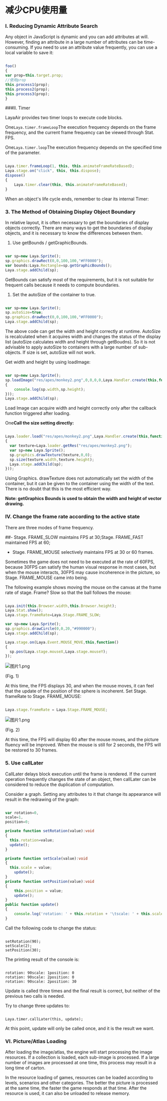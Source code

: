 # 减少CPU使用量

### **I. Reducing Dynamic Attribute Search**

Any object in JavaScript is dynamic and you can add attributes at will. However, finding an attribute in a large number of attributes can be time-consuming. If you need to use an attribute value frequently, you can use a local variable to save it:


```typescript

foo()
{
var prop=this.target.prop;
//使用prop
this.process1(prop);
this.process2(prop);
this.process3(prop);
}
```


###II. Timer

LayaAir provides two timer loops to execute code blocks.

One`Laya.timer.frameLoop`The execution frequency depends on the frame frequency, and the current frame frequency can be viewed through Stat. FPS.


One`Laya.timer.loop`The execution frequency depends on the specified time of the parameter.


```typescript

Laya.timer.frameLoop(1, this, this.animateFrameRateBased);
Laya.stage.on("click", this, this.dispose);
dispose() 
{
    Laya.timer.clear(this, this.animateFrameRateBased);
}
```


When an object's life cycle ends, remember to clear its internal Timer:

### **3. The Method of Obtaining Display Object Boundary**

In relative layout, it is often necessary to get the boundaries of display objects correctly. There are many ways to get the boundaries of display objects, and it is necessary to know the differences between them.

1. Use getBounds / getGraphicBounds.


```typescript

var sp=new Laya.Sprite();
sp.graphics.drawRect(0,0,100,100,"#FF0000");
var bounds:Laya.Rectangle=sp.getGraphicBounds();
Laya.stage.addChild(sp);
```


GetBounds can satisfy most of the requirements, but it is not suitable for frequent calls because it needs to compute boundaries.

1. Set the autoSize of the container to true.


```typescript

var sp=new Laya.Sprite();
sp.autoSize=true;
sp.graphics.drawRect(0,0,100,100,"#FF0000");
Laya.stage.addChild(sp);
```


The above code can get the width and height correctly at runtime. AutoSize is recalculated when it acquires width and changes the status of the display list (autoSize calculates width and height through getBoudns). So it is not advisable to apply autoSize to containers with a large number of sub-objects. If size is set, autoSize will not work.

Get width and height by using loadImage:


```typescript

var sp=new Laya.Sprite();
sp.loadImage("res/apes/monkey2.png",0,0,0,0,Laya.Handler.create(this,function()
{
    console.log(sp.width,sp.height);  
}));
Laya.stage.addChild(sp);
```


Load Image can acquire width and height correctly only after the callback function triggered after loading.

One**Call the size setting directly:**


```typescript

Laya.loader.load("res/apes/monkey2.png",Laya.Handler.create(this,function()
{
  var texture=Laya.loader.getRes("res/apes/monkey2.png");
  var sp=new Laya.Sprite();
  sp.graphics.drawTexture(texture,0,0);
  sp.size(texture.width,texture.height);
  Laya.stage.addChild(sp);
}));
```


Using Graphics. drawTexture does not automatically set the width of the container, but it can be given to the container using the width of the text. There is no doubt that this is the most efficient way.

**Note: getGraphics Bounds is used to obtain the width and height of vector drawing.**

### **IV. Change the frame rate according to the active state**

There are three modes of frame frequency.

##- Stage. FRAME_SLOW maintains FPS at 30;Stage. FRAME_FAST maintained FPS at 60;
- Stage. FRAME_MOUSE selectively maintains FPS at 30 or 60 frames.

Sometimes the game does not need to be executed at the rate of 60FPS, because 30FPS can satisfy the human visual response in most cases, but when the mouse interacts, 30FPS may cause incoherence in the picture, so Stage. FRAME_MOUSE came into being.

The following example shows moving the mouse on the canvas at the frame rate of stage. Frame? Slow so that the ball follows the mouse:


```typescript

Laya.init(this.Browser.width,this.Browser.height);
Laya.Stat.show();
Laya.stage.frameRate=Laya.Stage.FRAME_SLOW;

var sp=new Laya.Sprite();
sp.graphics.drawCircle(0,0,20,"#990000");
Laya.stage.addChild(sp);

Laya.stage.on(Laya.Event.MOUSE_MOVE,this,function()
{
  sp.pos(Laya.stage.mouseX,Laya.stage.mouseY);
});
```


![图片1.png](https://official.layabox.com/laya_data/Chinese/LayaAir_AS3/2D/advanced/PerformanceOptimization/CPU/img/1.png)

(Fig. 1)

At this time, the FPS displays 30, and when the mouse moves, it can feel that the update of the position of the sphere is incoherent. Set Stage. frameRate to Stage. FRAME_MOUSE:


```typescript

Laya.stage.frameRate = Laya.Stage.FRAME_MOUSE;
```


![图片1.png](https://official.layabox.com/laya_data/Chinese/LayaAir_AS3/2D/advanced/PerformanceOptimization/CPU/img/2.png)

(Fig. 2)

At this time, the FPS will display 60 after the mouse moves, and the picture fluency will be improved. When the mouse is still for 2 seconds, the FPS will be restored to 30 frames.

### **5. Use callLater**

CallLater delays block execution until the frame is rendered. If the current operation frequently changes the state of an object, then callLater can be considered to reduce the duplication of computation.

Consider a graph. Setting any attributes to it that change its appearance will result in the redrawing of the graph:


```typescript

var rotation=0,
scale=1,
position=0;

private function setRotation(value):void
{
  this.rotation=value;
  update();
}

private function setScale(value):void
{
  this.scale = value;
    update();
}
private function setPosition(value):void
{
    this.position = value;
    update();
}
public function update()
{
    console.log('rotation: ' + this.rotation + '\tscale: ' + this.scale + '\tposition: ' + this.position);
}
```


Call the following code to change the status:


```

setRotation(90);
setScale(2);
setPosition(30);
```


The printing result of the console is:


```

rotation: 90scale: 1position: 0
rotation: 90scale: 2position: 0
rotation: 90scale: 2position: 30
```


Update is called three times and the final result is correct, but neither of the previous two calls is needed.

Try to change three updates to:


```

Laya.timer.callLater(this, update);
```


At this point, update will only be called once, and it is the result we want.

### **VI. Picture/Atlas Loading**

After loading the image/atlas, the engine will start processing the image resources. If a collection is loaded, each sub-image is processed. If a large number of images are processed at one time, this process may result in a long time of carton.

In the resource loading of games, resources can be loaded according to levels, scenarios and other categories. The better the picture is processed at the same time, the faster the game responds at that time. After the resource is used, it can also be unloaded to release memory.